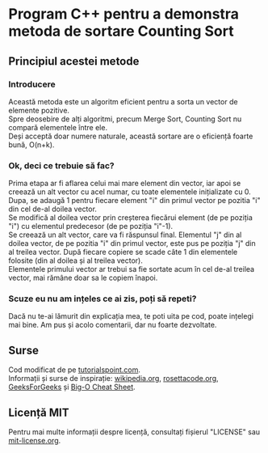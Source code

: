 # Program C++ pentru a demonstra metoda de sortare Counting Sort

## Principiul acestei metode

### Introducere

Această metoda este un algoritm eficient pentru a sorta un vector de elemente pozitive. <br>
Spre deosebire de alți algoritmi, precum Merge Sort, Counting Sort nu compară elementele între ele. <br>
Deși acceptă doar numere naturale, această sortare are o eficiență foarte bună, O(n+k). <br>

### Ok, deci ce trebuie să fac?

Prima etapa ar fi aflarea celui mai mare element din vector, iar apoi se creează un alt vector cu acel numar, cu toate elementele inițializate cu 0. <br>
Dupa, se adaugă 1 pentru fiecare element "i" din primul vector pe pozitia "i" din cel de-al doilea vector. <br>
Se modifică al doilea vector prin creșterea fiecărui element (de pe poziția "i") cu elementul predecesor (de pe poziția "i"-1). <br>
Se creează un alt vector, care va fi răspunsul final. Elementul "j" din al doilea vector, de pe pozitia "i" din primul vector, este pus pe poziția "j" din al treilea vector. După fiecare copiere se scade câte 1 din elementele folosite (din al doilea și al treilea vector). <br>
Elementele primului vector ar trebui sa fie sortate acum în cel de-al treilea vector, mai rămâne doar sa le copiem înapoi.

### Scuze eu nu am ințeles ce ai zis, poți să repeti?

Dacă nu te-ai lămurit din explicația mea, te poti uita pe cod, poate ințelegi mai bine. Am pus și acolo comentarii, dar nu foarte dezvoltate.

## Surse

Cod modificat de pe [tutorialspoint.com](https://www.tutorialspoint.com/Counting-Sort). <br>
Informații și surse de inspirație: [wikipedia.org](https://en.wikipedia.org/wiki/Counting_sort), [rosettacode.org](http://rosettacode.org/wiki/Sorting_algorithms/Counting_sort), [GeeksForGeeks](https://www.youtube.com/watch?v=7zuGmKfUt7s) și [Big-O Cheat Sheet](https://www.bigocheatsheet.com/).

## Licență MIT

Pentru mai multe informații despre licență, consultați fișierul "LICENSE" sau [mit-license.org](https://mit-license.org/).
